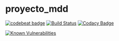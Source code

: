 # proyecto_mdd
[![codebeat badge](https://codebeat.co/badges/f3c7a218-3668-42a3-8a1d-217a0b80cee1)](https://codebeat.co/projects/github-com-dalvarez7484-proyecto_mdd-master)
[![Build Status](https://travis-ci.org/DALVAREZ7484/proyecto_mdd.svg?branch=master)](https://travis-ci.org/DALVAREZ7484/proyecto_mdd)
[![Codacy Badge](https://api.codacy.com/project/badge/Grade/d9b18c9a10df4d0f941497099be3a6ed)](https://www.codacy.com/app/daniel_alvarez_/proyecto_mdd?utm_source=github.com&amp;utm_medium=referral&amp;utm_content=DALVAREZ7484/proyecto_mdd&amp;utm_campaign=Badge_Grade)

[![Known Vulnerabilities](https://snyk.io/test/github/DALVAREZ7484/proyecto_mdd:requirements.txt/badge.svg?targetFile=requirements.txt)](https://snyk.io/test/github/DALVAREZ7484/proyecto_mdd:requirements.txt?targetFile=requirements.txt)

